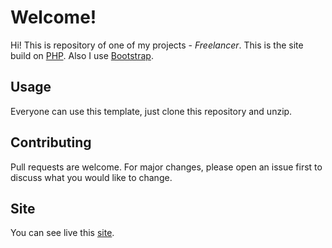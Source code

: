 # Welcome!

Hi! This is repository of one of my projects - *Freelancer*. This is the site build on [PHP](https://www.php.net/). Also I use [Bootstrap](https://getbootstrap.com/).

## Usage

Everyone can use this template, just clone this repository and unzip.

## Contributing
Pull requests are welcome. For major changes, please open an issue first to discuss what you would like to change.

## Site
You can see live this [site](https://freelancer-mezgoodle.herokuapp.com/).
